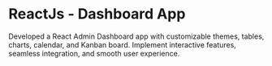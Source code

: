 # ReactJs - Dashboard App

Developed a React Admin Dashboard app with customizable themes, tables, charts, calendar, and Kanban board. Implement interactive features, seamless integration, and smooth user experience.
